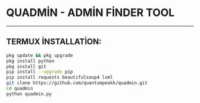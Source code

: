 # QUADMİN - ADMİN FİNDER TOOL

---

## TERMUX İNSTALLATİON:

```bash
pkg update && pkg upgrade
pkg install python
pkg install git
pip install --upgrade pip
pip install requests beautifulsoup4 lxml
git clone https://github.com/quantumpeakk/quadmin.git
cd quadmin
python quadmin.py

